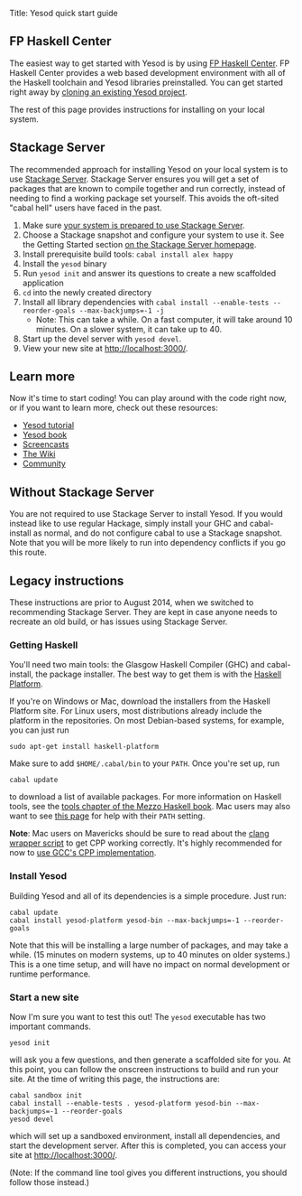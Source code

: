 Title: Yesod quick start guide

## FP Haskell Center

The easiest way to get started with Yesod is by using [FP Haskell
Center](https://www.fpcomplete.com/business/haskell-center/overview/). FP
Haskell Center provides a web based development environment with all of the
Haskell toolchain and Yesod libraries preinstalled. You can get started right
away by [cloning an existing Yesod
project](https://www.fpcomplete.com/school/project-templates/file-server).

The rest of this page provides instructions for installing on your local
system.

## Stackage Server

The recommended approach for installing Yesod on your local system is to use
[Stackage Server](http://www.stackage.org/). Stackage Server ensures you will
get a set of packages that are known to compile together and run correctly,
instead of needing to find a working package set yourself. This avoids the
oft-sited "cabal hell" users have faced in the past.

1. Make sure [your system is prepared to use Stackage Server](https://github.com/fpco/stackage/wiki/Preparing-your-system-to-use-Stackage).
2. Choose a Stackage snapshot and configure your system to use it. See the Getting Started section [on the Stackage Server homepage](http://www.stackage.org/).
3. Install prerequisite build tools: `cabal install alex happy`
4. Install the `yesod` binary
5. Run `yesod init` and answer its questions to create a new scaffolded application
6. `cd` into the newly created directory
7. Install all library dependencies with `cabal install --enable-tests --reorder-goals --max-backjumps=-1 -j`
    * Note: This can take a while. On a fast computer, it will take around 10 minutes. On a slower system, it can take up to 40.
8. Start up the devel server with `yesod devel`.
9. View your new site at [http://localhost:3000/](http://localhost:3000/).

## Learn more

Now it's time to start coding! You can play around with the code right now, or
if you want to learn more, check out these resources:

* [Yesod tutorial](http://yannesposito.com/Scratch/en/blog/Yesod-tutorial-for-newbies/)
* [Yesod book](/book)
* [Screencasts](/page/screencasts)
* [The Wiki](/wiki)
* [Community](/page/community)

## Without Stackage Server

You are not required to use Stackage Server to install Yesod. If you would
instead like to use regular Hackage, simply install your GHC and cabal-install
as normal, and do not configure cabal to use a Stackage snapshot. Note that you
will be more likely to run into dependency conflicts if you go this route.

## Legacy instructions

These instructions are prior to August 2014, when we switched to recommending
Stackage Server. They are kept in case anyone needs to recreate an old build,
or has issues using Stackage Server.

### Getting Haskell

You'll need two main tools: the Glasgow Haskell Compiler (GHC) and
cabal-install, the package installer. The best way to get them is with the
[Haskell Platform](http://hackage.haskell.org/platform/).

If you're on Windows or Mac, download the installers from the Haskell Platform
site. For Linux users, most distributions already include the platform in the
repositories. On most Debian-based systems, for example, you can just run

    sudo apt-get install haskell-platform
    
Make sure to add `$HOME/.cabal/bin` to your `PATH`. Once you're set up, run

    cabal update
    
to download a list of available packages. For more information on Haskell
tools, see the
[tools chapter of the Mezzo Haskell book](https://github.com/mezzohaskell/mezzohaskell/blob/master/chapters/tools.md).
Mac users may also want to see
[this page](http://www.haskell.org/haskellwiki/Mac_OS_X_Common_Installation_Paths)
for help with their `PATH` setting.

__Note__: Mac users on Mavericks should be sure to read about the [clang wrapper script](http://www.haskell.org/platform/mac.html) to get CPP working correctly. It's highly recommended for now to [use GCC's CPP implementation](https://gist.github.com/cartazio/7131371).

### Install Yesod

Building Yesod and all of its dependencies is a simple procedure. Just run:

    cabal update
    cabal install yesod-platform yesod-bin --max-backjumps=-1 --reorder-goals

Note that this will be installing a large number of packages, and may take a
while. (15 minutes on modern systems, up to 40 minutes on older systems.) This
is a one time setup, and will have no impact on normal development or
runtime performance.

### Start a new site

Now I'm sure you want to test this out! The `yesod` executable has two important commands.

    yesod init
    
will ask
you a few questions, and then generate a scaffolded site for you.
At this point, you can follow the onscreen instructions to build and run your site. At the time of writing this page, the instructions are:

    cabal sandbox init
    cabal install --enable-tests . yesod-platform yesod-bin --max-backjumps=-1 --reorder-goals
    yesod devel

which will set up a sandboxed environment, install all dependencies, and start the development server. After this is completed, you can access your site at
[http://localhost:3000/](http://localhost:3000/).

(Note: If the command line tool gives you different instructions, you should
follow those instead.)
